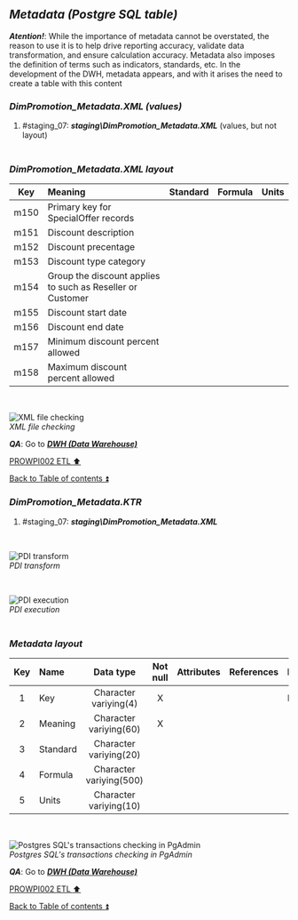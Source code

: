 ## **_Metadata (Postgre SQL table)_**  

**_Atention!_**: While the importance of metadata cannot be overstated, the reason to use it is to help drive reporting accuracy, validate data transformation, and ensure calculation accuracy. Metadata also imposes the definition of terms such as indicators, standards, etc. In the development of the DWH, metadata appears, and with it arises the need to create a table with this content  

### **_DimPromotion\_Metadata.XML (values)_**  
  1. #staging_07: **_staging\DimPromotion\_Metadata.XML_** (values, but not layout)  

### **_<p><br>DimPromotion\_Metadata.XML layout</p>_**  

| Key      	| Meaning                                 | Standard              | Formula                                                                  | Units |
| :-------: | :-------------------------------------- | :-------------------: | :----------------------------------------------------------------------- | :---: |
| m150      | Primary key for SpecialOffer records    |                       |                                                                          |       |
| m151      | Discount description                    |                       |                                                                          |       |
| m152      | Discount precentage                     |                       |                                                                          |       |
| m153      | Discount type category                  |                       |                                                                          |       |
| m154      | Group the discount applies to such as Reseller or Customer |                       |                                                                          |       |
| m155      | Discount start date                     |                       |                                                                          |       |
| m156      | Discount end date                       |                       |                                                                          |       |
| m157      | Minimum discount percent allowed        |                       |                                                                          |       |
| m158      | Maximum discount percent allowed        |                       |                                                                          |       |

   <p><br></p>  
 
  ![XML file checking](https://i.imgur.com/smrCLf9.png)  
  _XML file checking_  

  **_QA_**: Go to **_[DWH (Data Warehouse)](dwh.md)_**  

[PROWPI002 ETL :arrow_up:](prowpi002_etl_adventureworksdw2022_db.md)  

[Back to Table of contents :arrow_double_up:](../README.md)  


### **_DimPromotion\_Metadata.KTR_**  
  1. #staging_07: **_staging\DimPromotion\_Metadata.XML_**  

   <p><br></p>  

  ![PDI transform](https://i.imgur.com/OeGauFn.png)  
  _PDI transform_  

  <p><br></p>  

  ![PDI execution](https://i.imgur.com/G5n6qyF.png)  
  _PDI execution_ 

### **_<p><br>Metadata layout</p>_**  

| Key	| Name                  | Data type              | Not null | Attributes | References            | Description |
| :-: | :-------------------- | :--------------------: | :------: | :--------- | :-------------------- | :-----------| 
| 1   | Key                   | Character variying(4)  | X        |            |                       | PK,FK       |
| 2   | Meaning               | Character variying(60) | X        |            |                       |             |
| 3   | Standard              | Character variying(20) |          |            |                       |             |
| 4   | Formula               | Character variying(500)|          |            |                       |             |
| 5   | Units                 | Character variying(10) |          |            |                       |             |

   <p><br></p>  
 
  ![Postgres SQL's transactions checking in PgAdmin](https://i.imgur.com/46IQGUR.png)  
  _Postgres SQL's transactions checking in PgAdmin_  

  **_QA_**: Go to **_[DWH (Data Warehouse)](dwh.md)_**  

[PROWPI002 ETL :arrow_up:](prowpi002_etl_adventureworksdw2022_db.md)  

[Back to Table of contents :arrow_double_up:](../README.md)  